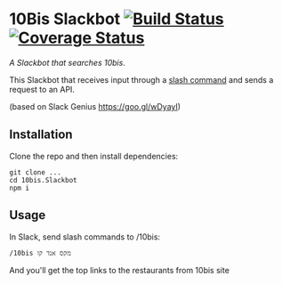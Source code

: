 # 10Bis Slackbot [![Build Status](https://secure.travis-ci.org/GuyKh/10bis.Slackbot.svg?branch=master)](https://travis-ci.org/GuyKh/10bis.Slackbot) [![Coverage Status](https://coveralls.io/repos/github/GuyKh/10bis.Slackbot/badge.svg?branch=master)](https://coveralls.io/github/GuyKh/10bis.Slackbot?branch=master) #

_A Slackbot that searches 10bis_.

This Slackbot that receives input through a [slash command](https://api.slack.com/slash-commands) and sends a request to an API.

(based on Slack Genius https://goo.gl/wDyayI)

## Installation

Clone the repo and then install dependencies:

    git clone ...
    cd 10bis.Slackbot
    npm i


## Usage

In Slack, send slash commands to /10bis:

    /10bis מקס אנד קו

And you'll get the top links to the restaurants from 10bis site
